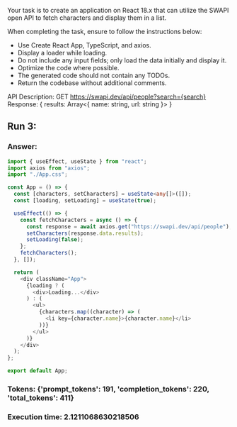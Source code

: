 Your task is to create an application on React 18.x that can utilize the SWAPI open API to fetch characters and display them in a list.

When completing the task, ensure to follow the instructions below:
- Use Create React App, TypeScript, and axios.
- Display a loader while loading.
- Do not include any input fields; only load the data initially and display it.
- Optimize the code where possible.
- The generated code should not contain any TODOs.
- Return the codebase without additional comments.

API Description:
GET https://swapi.dev/api/people?search={search}
Response:
{ results: Array<{ name: string, url: string }> }

## Run 3:
### Answer:
```typescript
import { useEffect, useState } from "react";
import axios from "axios";
import "./App.css";

const App = () => {
  const [characters, setCharacters] = useState<any[]>([]);
  const [loading, setLoading] = useState(true);

  useEffect(() => {
    const fetchCharacters = async () => {
      const response = await axios.get("https://swapi.dev/api/people");
      setCharacters(response.data.results);
      setLoading(false);
    };
    fetchCharacters();
  }, []);

  return (
    <div className="App">
      {loading ? (
        <div>Loading...</div>
      ) : (
        <ul>
          {characters.map((character) => (
            <li key={character.name}>{character.name}</li>
          ))}
        </ul>
      )}
    </div>
  );
};

export default App;
```
### Tokens: {'prompt_tokens': 191, 'completion_tokens': 220, 'total_tokens': 411}
### Execution time: 2.1211068630218506
